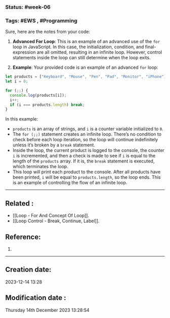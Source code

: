
### Status: #week-06

### Tags: #EWS  , #Programming 


Sure, here are the notes from your code:

1. **Advanced For Loop**: This is an example of an advanced use of the `for` loop in JavaScript. In this case, the initialization, condition, and final-expression are all omitted, resulting in an infinite loop. However, control statements inside the loop can still determine when the loop exits.
    
2. **Example**: Your provided code is an example of an advanced `for` loop:
    

```javascript
let products = ["Keyboard", "Mouse", "Pen", "Pad", "Monitor", "iPhone"];
let i = 0;

for (;;) {
  console.log(products[i]);
  i++;
  if (i === products.length) break;
}
```

In this example:

- `products` is an array of strings, and `i` is a counter variable initialized to `0`.
- The `for (;;)` statement creates an infinite loop. There’s no condition to check before each loop iteration, so the loop will continue indefinitely unless it’s broken by a `break` statement.
- Inside the loop, the current product is logged to the console, the counter `i` is incremented, and then a check is made to see if `i` is equal to the length of the `products` array. If it is, the `break` statement is executed, which terminates the loop.
- This loop will print each product to the console. After all products have been printed, `i` will be equal to `products.length`, so the loop ends. This is an example of controlling the flow of an infinite loop.

______________________________________________________________________


## Related : 

- [[Loop - For And Concept Of Loop]].
- [[Loop Control - Break, Continue, Label]].


## Reference: 

1.  


---

  ## Creation date: 
  
  2023-12-14 13:28 
  
  
   ## Modification date :
   
   Thursday 14th December 2023 13:28:54